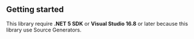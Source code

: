 ## Getting started

This library require **.NET 5 SDK** or **Visual Studio 16.8** or later because this library use Source Generators.